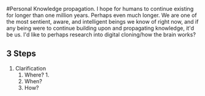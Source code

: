 #Personal 
Knowledge propagation. I hope for humans to continue existing for longer than one million years. Perhaps even much longer. We are one of the most sentient, aware, and intelligent beings we know of right now, and if any being were to continue building upon and propagating knowledge, it'd be us. I'd like to perhaps research into digital cloning/how the brain works?
## 3 Steps
1. Clarification
	1. Where?
		1. 
	2. When?
	3. How?